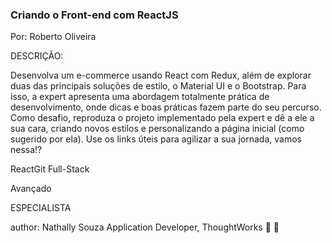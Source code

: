 ### Criando o Front-end com ReactJS
Por: Roberto Oliveira

DESCRIÇÃO:

Desenvolva um e-commerce usando React com Redux, além de explorar duas das principais soluções de estilo, o Material UI e o Bootstrap. Para isso,
a expert apresenta uma abordagem totalmente prática de desenvolvimento, onde dicas e boas práticas fazem parte do seu percurso. Como desafio, 
reproduza o projeto implementado pela expert e dê a ele a sua cara, criando novos estilos e personalizando a página inicial (como sugerido por ela). Use os links úteis para agilizar a sua jornada, vamos nessa!?

ReactGit
Full-Stack

Avançado

ESPECIALISTA

author:
Nathally Souza
Application Developer, ThoughtWorks
 